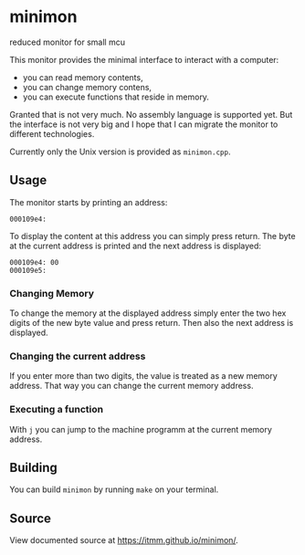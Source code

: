 # minimon
reduced monitor for small mcu

This monitor provides the minimal interface to interact with a computer:

* you can read memory contents,
* you can change memory contens,
* you can execute functions that reside in memory.

Granted that is not very much. No assembly language is supported yet.
But the interface is not very big and I hope that I can migrate the monitor to different technologies.

Currently only the Unix version is provided as `minimon.cpp`.

## Usage

The monitor starts by printing an address:

```
000109e4: 
```

To display the content at this address you can simply press return.
The byte at the current address is printed and the next address is displayed:

```
000109e4: 00
000109e5: 
```

### Changing Memory

To change the memory at the displayed address simply enter the two hex digits of the new byte value and press return.
Then also the next address is displayed.

### Changing the current address

If you enter more than two digits, the value is treated as a new memory address.
That way you can change the current memory address.

### Executing a function

With `j` you can jump to the machine programm at the current memory address.

## Building

You can build `minimon` by running `make` on your terminal.

## Source

View documented source at <https://itmm.github.io/minimon/>.
